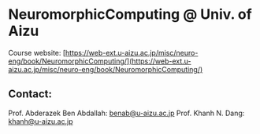 # NeuromorphicComputing @ Univ. of Aizu

Course website: [https://web-ext.u-aizu.ac.jp/misc/neuro-eng/book/NeuromorphicComputing/](https://web-ext.u-aizu.ac.jp/misc/neuro-eng/book/NeuromorphicComputing/)

## Contact:

Prof. Abderazek Ben Abdallah: benab@u-aizu.ac.jp
Prof. Khanh N. Dang: khanh@u-aizu.ac.jp
